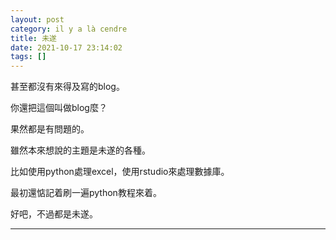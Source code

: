 ```yaml
---
layout: post
category: il y a là cendre
title: 未遂
date: 2021-10-17 23:14:02
tags: []
---
```


甚至都沒有來得及寫的blog。

你還把這個叫做blog麼？

果然都是有問題的。

雖然本來想說的主題是未遂的各種。

比如使用python處理excel，使用rstudio來處理數據庫。

最初還惦記着刷一遍python教程來着。

好吧，不過都是未遂。

--------





